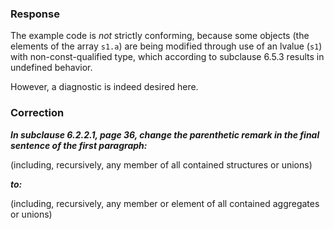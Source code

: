 ### Response

The example code is *not* strictly conforming, because some objects (the
elements of the array `s1.a`) are being modified through use of an lvalue (`s1`)
with non-const-qualified type, which according to subclause 6.5.3 results in
undefined behavior.

However, a diagnostic is indeed desired here.

### Correction

***In subclause 6.2.2.1, page 36, change the parenthetic remark in the final
sentence of the first paragraph:***

(including, recursively, any member of all contained structures or unions)

***to:***

(including, recursively, any member or element of all contained aggregates or
unions)
